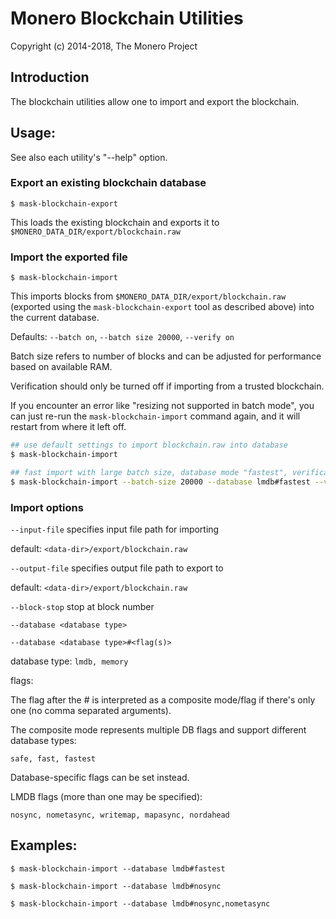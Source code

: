# Monero Blockchain Utilities

Copyright (c) 2014-2018, The Monero Project

## Introduction

The blockchain utilities allow one to import and export the blockchain.

## Usage:

See also each utility's "--help" option.

### Export an existing blockchain database

`$ mask-blockchain-export`

This loads the existing blockchain and exports it to `$MONERO_DATA_DIR/export/blockchain.raw`

### Import the exported file

`$ mask-blockchain-import`

This imports blocks from `$MONERO_DATA_DIR/export/blockchain.raw` (exported using the
`mask-blockchain-export` tool as described above) into the current database.

Defaults: `--batch on`, `--batch size 20000`, `--verify on`

Batch size refers to number of blocks and can be adjusted for performance based on available RAM.

Verification should only be turned off if importing from a trusted blockchain.

If you encounter an error like "resizing not supported in batch mode", you can just re-run
the `mask-blockchain-import` command again, and it will restart from where it left off.

```bash
## use default settings to import blockchain.raw into database
$ mask-blockchain-import

## fast import with large batch size, database mode "fastest", verification off
$ mask-blockchain-import --batch-size 20000 --database lmdb#fastest --verify off

```

### Import options

`--input-file`
specifies input file path for importing

default: `<data-dir>/export/blockchain.raw`

`--output-file`
specifies output file path to export to

default: `<data-dir>/export/blockchain.raw`

`--block-stop`
stop at block number

`--database <database type>`

`--database <database type>#<flag(s)>`

database type: `lmdb, memory`

flags:

The flag after the # is interpreted as a composite mode/flag if there's only
one (no comma separated arguments).

The composite mode represents multiple DB flags and support different database types:

`safe, fast, fastest`

Database-specific flags can be set instead.

LMDB flags (more than one may be specified):

`nosync, nometasync, writemap, mapasync, nordahead`

## Examples:

```
$ mask-blockchain-import --database lmdb#fastest

$ mask-blockchain-import --database lmdb#nosync

$ mask-blockchain-import --database lmdb#nosync,nometasync
```
